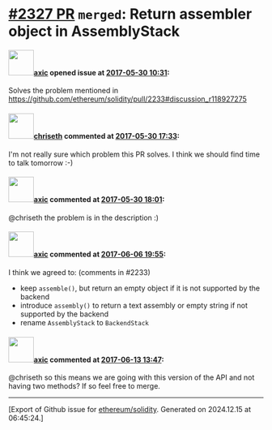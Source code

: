 # [\#2327 PR](https://github.com/ethereum/solidity/pull/2327) `merged`: Return assembler object in AssemblyStack

#### <img src="https://avatars.githubusercontent.com/u/20340?v=4" width="50">[axic](https://github.com/axic) opened issue at [2017-05-30 10:31](https://github.com/ethereum/solidity/pull/2327):

Solves the problem mentioned in https://github.com/ethereum/solidity/pull/2233#discussion_r118927275

#### <img src="https://avatars.githubusercontent.com/u/9073706?v=4" width="50">[chriseth](https://github.com/chriseth) commented at [2017-05-30 17:33](https://github.com/ethereum/solidity/pull/2327#issuecomment-304951620):

I'm not really sure which problem this PR solves. I think we should find time to talk tomorrow :-)

#### <img src="https://avatars.githubusercontent.com/u/20340?v=4" width="50">[axic](https://github.com/axic) commented at [2017-05-30 18:01](https://github.com/ethereum/solidity/pull/2327#issuecomment-304959396):

@chriseth the problem is in the description :)

#### <img src="https://avatars.githubusercontent.com/u/20340?v=4" width="50">[axic](https://github.com/axic) commented at [2017-06-06 19:55](https://github.com/ethereum/solidity/pull/2327#issuecomment-306598956):

I think we agreed to: (comments in #2233)
- keep `assemble()`, but return an empty object if it is not supported by the backend
- introduce `assembly()` to return a text assembly or empty string if not supported by the backend
- rename `AssemblyStack` to `BackendStack`

#### <img src="https://avatars.githubusercontent.com/u/20340?v=4" width="50">[axic](https://github.com/axic) commented at [2017-06-13 13:47](https://github.com/ethereum/solidity/pull/2327#issuecomment-308121141):

@chriseth so this means we are going with this version of the API and not having two methods? If so feel free to merge.


-------------------------------------------------------------------------------



[Export of Github issue for [ethereum/solidity](https://github.com/ethereum/solidity). Generated on 2024.12.15 at 06:45:24.]
